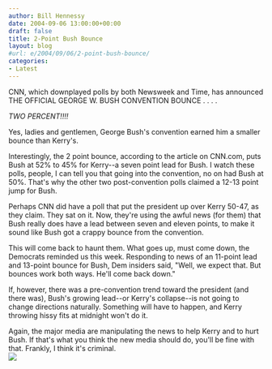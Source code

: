 ```yaml
---
author: Bill Hennessy
date: 2004-09-06 13:00:00+00:00
draft: false
title: 2-Point Bush Bounce
layout: blog
#url: e/2004/09/06/2-point-bush-bounce/
categories:
- Latest
---
```


CNN, which downplayed polls by both Newsweek and Time, has announced THE OFFICIAL GEORGE W. BUSH CONVENTION BOUNCE . . . .  
  
_TWO PERCENT!!!!_  
  
Yes, ladies and gentlemen, George Bush's convention earned him a smaller bounce than Kerry's.    
  
Interestingly, the 2 point bounce, according to the article on CNN.com, puts Bush at 52% to 45% for Kerry--a seven point lead for Bush.  I watch these polls, people, I can tell you that going into the convention, no on had Bush at 50%.  That's why the other two post-convention polls claimed a 12-13 point jump for Bush.   
  
Perhaps CNN did have a poll that put the president up over Kerry 50-47, as they claim.  They sat on it.  Now, they're using the awful news (for them) that Bush really does have a lead between seven and eleven points, to make it sound like Bush got a crappy bounce from the convention.    
  
This will come back to haunt them.  What goes up, must come down, the Democrats reminded us this week. Responding to news of an 11-point lead and 13-point bounce for Bush, Dem insiders said, "Well, we expect that.  But bounces work both ways. He'll come back down."  
  
If, however, there was a pre-convention trend toward the president (and there was), Bush's growing lead--or Kerry's collapse--is not going to change directions naturally.  Something will have to happen, and Kerry throwing hissy fits at midnight won't do it.  
  
Again, the major media are manipulating the news to help Kerry and to hurt Bush.  If that's what you think the new media should do, you'll be fine with that.  Frankly, I think it's criminal.    
![](https://blog.billhennessy.com/aggbug.aspx?PostID=589)

